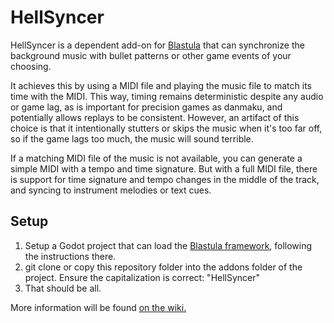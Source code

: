 # HellSyncer

HellSyncer is a dependent add-on for [Blastula](https://github.com/PiecesAB/Blastula) that can synchronize the background music with bullet patterns or other game events of your choosing.

It achieves this by using a MIDI file and playing the music file to match its time with the MIDI. This way, timing remains deterministic despite any audio or game lag, as is important for precision games as danmaku, and potentially allows replays to be consistent.
However, an artifact of this choice is that it intentionally stutters or skips the music when it's too far off, so if the game lags too much, the music will sound terrible.

If a matching MIDI file of the music is not available, you can generate a simple MIDI with a tempo and time signature. But with a full MIDI file, there is support for time signature and tempo changes in the middle of the track, and syncing to instrument melodies or text cues.

## Setup

1. Setup a Godot project that can load the [Blastula framework](https://github.com/PiecesAB/Blastula), following the instructions there.
2. git clone or copy this repository folder into the addons folder of the project. Ensure the capitalization is correct: "HellSyncer"
3. That should be all.

More information will be found [on the wiki.](https://piecesab.github.io/hellsyncer)
